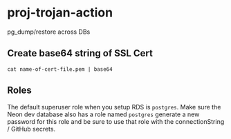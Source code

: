 # proj-trojan-action

pg_dump/restore across DBs

## Create base64 string of SSL Cert

```shell
cat name-of-cert-file.pem | base64
```

## Roles

The default superuser role when you setup RDS is `postgres`. Make sure the Neon dev database also has a role named `postgres` generate a new password for this role and be sure to use that role with the connectionString / GitHub secrets.
